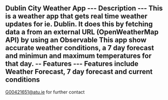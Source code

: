 Dublin City Weather App
--- Description ---
This is a weather app that gets real time weather updates for ie. Dublin.
It does this by fetching data a from an external URL (OpenWeatherMap API) by using an Observable
This app show accurate weather conditions, a 7 day forecast and minimun and maximum temperatures for that day.
-- Features ---
Features include Weather Forecast, 7 day forecast and current conditions
--
  G00421651@atu.ie for further contact
